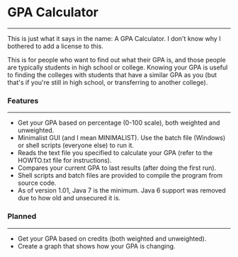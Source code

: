 # GPA Calculator
-------------------
This is just what it says in the name: A GPA Calculator. I don't know why I bothered to add a license to this.

This is for people who want to find out what their GPA is, and those people are typically students in high school or college. Knowing your GPA is useful to finding the colleges with students that have a similar GPA as you (but that's if you're still in high school, or transferring to another college).

### Features
-------------------
* Get your GPA based on percentage (0-100 scale), both weighted and unweighted.
* Minimalist GUI (and I mean MINIMALIST). Use the batch file (Windows) or shell scripts (everyone else) to run it.
* Reads the text file you specified to calculate your GPA (refer to the HOWTO.txt file for instructions).
* Compares your current GPA to last results (after doing the first run).
* Shell scripts and batch files are provided to compile the program from source code.
* As of version 1.01, Java 7 is the minimum. Java 6 support was removed due to how old and unsecured it is.

### Planned
-------------------
* Get your GPA based on credits (both weighted and unweighted).
* Create a graph that shows how your GPA is changing.
